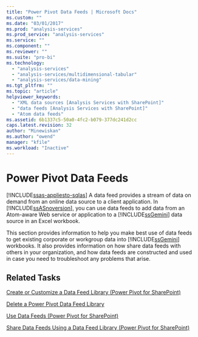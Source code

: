 ```yaml
---
title: "Power Pivot Data Feeds | Microsoft Docs"
ms.custom: ""
ms.date: "03/01/2017"
ms.prod: "analysis-services"
ms.prod_service: "analysis-services"
ms.service: ""
ms.component: ""
ms.reviewer: ""
ms.suite: "pro-bi"
ms.technology: 
  - "analysis-services"
  - "analysis-services/multidimensional-tabular"
  - "analysis-services/data-mining"
ms.tgt_pltfrm: ""
ms.topic: "article"
helpviewer_keywords: 
  - "XML data sources [Analysis Services with SharePoint]"
  - "data feeds [Analysis Services with SharePoint]"
  - "Atom data feeds"
ms.assetid: 6b1337c5-50a0-4fc2-b079-377dc241d2cc
caps.latest.revision: 32
author: "Minewiskan"
ms.author: "owend"
manager: "kfile"
ms.workload: "Inactive"
---
```

# Power Pivot Data Feeds
[!INCLUDE[ssas-appliesto-sqlas](../../includes/ssas-appliesto-sqlas.md)]
  A data feed provides a stream of data on demand from an online data source to a client application. In [!INCLUDE[ssASnoversion](../../includes/ssasnoversion-md.md)], you can use data feeds to add data from an Atom-aware Web service or application to a [!INCLUDE[ssGemini](../../includes/ssgemini-md.md)] data source in an Excel workbook.  
  
 This section provides information to help you make best use of data feeds to get existing corporate or workgroup data into [!INCLUDE[ssGemini](../../includes/ssgemini-md.md)] workbooks. It also provides information on how share data feeds with others in your organization, and how data feeds are constructed and used in case you need to troubleshoot any problems that arise.  
  
## Related Tasks  
 [Create or Customize a Data Feed Library &#40;Power Pivot for SharePoint&#41;](../../analysis-services/power-pivot-sharepoint/create-or-customize-a-data-feed-library-power-pivot-for-sharepoint.md)  
  
 [Delete a Power Pivot Data Feed Library](../../analysis-services/power-pivot-sharepoint/delete-a-power-pivot-data-feed-library.md)  
  
 [Use Data Feeds &#40;Power Pivot for SharePoint&#41;](../../analysis-services/power-pivot-sharepoint/use-data-feeds-power-pivot-for-sharepoint.md)  
  
 [Share Data Feeds Using a Data Feed Library &#40;Power Pivot for SharePoint&#41;](../../analysis-services/power-pivot-sharepoint/share-data-feeds-using-a-data-feed-library-power-pivot-for-sharepoint.md)  
  
  
